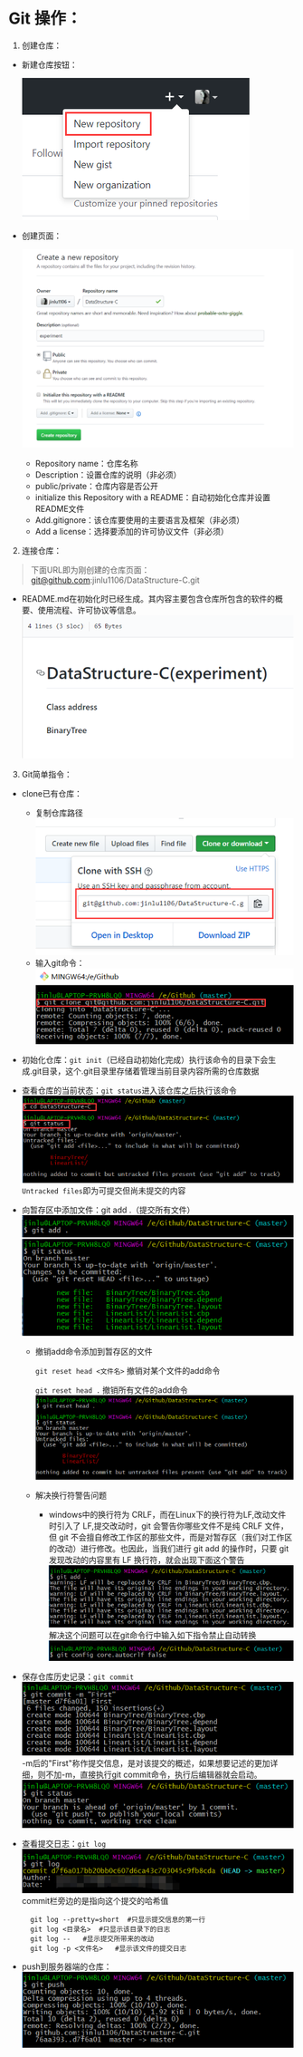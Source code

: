 # Git 操作：
1. 创建仓库：
  + 新建仓库按钮：

    ![1](./Picture/Git-Study/1.png)
  + 创建页面：

    ![2](./Picture/Git-Study/2.png)
    + Repository name：仓库名称
    + Description：设置仓库的说明（非必须）
    + public/private：仓库内容是否公开
    + initialize this Repository with a README：自动初始化仓库并设置README文件
    + Add.gitignore：该仓库要使用的主要语言及框架（非必须）
    + Add a license：选择要添加的许可协议文件（非必须）
2. 连接仓库：
  >下面URL即为刚创建的仓库页面：    
    git@github.com:jinlu1106/DataStructure-C.git

  + README.md在初始化时已经生成。其内容主要包含仓库所包含的软件的概要、使用流程、许可协议等信息。
  ![3](./Picture/Git-Study/3.png)
3. Git简单指令：
  + clone已有仓库：
    + 复制仓库路径
    ![仓库路径](./Picture/Git-Study/4.png)
    + 输入git命令：
    ![5](./Picture/Git-Study/5.png)
  + 初始化仓库：`git init`（已经自动初始化完成）执行该命令的目录下会生成.git目录，这个.git目录里存储着管理当前目录内容所需的仓库数据
  + 查看仓库的当前状态：`git status`进入该仓库之后执行该命令
  ![6](./Picture/Git-Study/7.png)
  `Untracked files`即为可提交但尚未提交的内容
  + 向暂存区中添加文件：git add .（提交所有文件）
  ![7](./Picture/Git-Study/11.png)
  ![11](./Picture/Git-Study/12.png)
    + 撤销add命令添加到暂存区的文件

      `git reset head <文件名>` 撤销对某个文件的add命令  

      `git reset head .` 撤销所有文件的add命令
      ![8](./Picture/Git-Study/8.png)

    + 解决换行符警告问题
      + windows中的换行符为 CRLF，而在Linux下的换行符为LF,改动文件时引入了 LF,提交改动时，git 会警告你哪些文件不是纯 CRLF 文件，但 git 不会擅自修改工作区的那些文件，而是对暂存区（我们对工作区的改动）进行修改。也因此，当我们进行 git add 的操作时，只要 git 发现改动的内容里有 LF 换行符，就会出现下面这个警告
      ![9](./Picture/Git-Study/9.png)
      解决这个问题可以在git命令行中输入如下指令禁止自动转换
      ![10](./Picture/Git-Study/10.png)
  + 保存仓库历史记录：`git commit`
  ![12](./Picture/Git-Study/13.png)
   -m后的"First"称作提交信息，是对该提交的概述，如果想要记述的更加详细，则不加-m，直接执行git commit命令，执行后编辑器就会启动。
   ![13](./Picture/Git-Study/14.png)
  + 查看提交日志：`git log`
  ![14](./Picture/Git-Study/15.png)
  commit栏旁边的是指向这个提交的哈希值

          git log --pretty=short  #只显示提交信息的第一行
          git log <目录名>  #只显示该目录下的日志
          git log --   #显示提交所带来的改动
          git log -p <文件名>   #显示该文件的提交日志
  + push到服务器端的仓库：
  ![15](./Picture/Git-Study/16.png)
